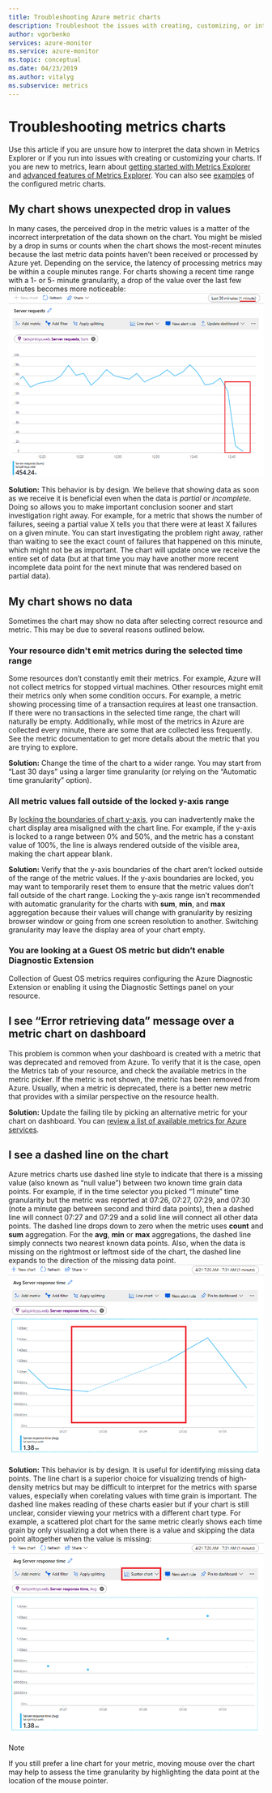 ```yaml
---
title: Troubleshooting Azure metric charts
description: Troubleshoot the issues with creating, customizing, or interpreting metric charts
author: vgorbenko
services: azure-monitor
ms.service: azure-monitor
ms.topic: conceptual
ms.date: 04/23/2019
ms.author: vitalyg
ms.subservice: metrics
---
```


# Troubleshooting metrics charts

Use this article if you are unsure how to interpret the data shown in Metrics Explorer or if you run into issues with creating or customizing your charts. If you are new to metrics, learn about [getting started with Metrics Explorer](metrics-getting-started.md) and [advanced features of Metrics Explorer](metrics-charts.md). You can also see [examples](metric-chart-samples.md) of the configured metric charts.

## My chart shows unexpected drop in values

In many cases, the perceived drop in the metric values is a matter of the incorrect interpretation of the data shown on the chart. You might be misled by a drop in sums or counts when the chart shows the most-recent minutes because the last metric data points haven’t been received or processed by Azure yet. Depending on the service, the latency of processing metrics may be within a couple minutes range. For charts showing a recent time range with a 1- or 5- minute granularity, a drop of the value over the last few minutes becomes more noticeable:
    ![metric image](./media/metrics-troubleshoot/drop-in-values.png)

**Solution:** This behavior is by design. We believe that showing data as soon as we receive it is beneficial even when the data is *partial* or *incomplete*. Doing so allows you to make important conclusion sooner and start investigation right away. For example, for a metric that shows the number of failures, seeing a partial value X tells you that there were at least X failures on a given minute. You can start investigating the problem right away, rather than waiting to see the exact count of failures that happened on this minute, which might not be as important. The chart will update once we receive the entire set of data (but at that time you may have another more recent incomplete data point for the next minute that was rendered based on partial data).

## My chart shows no data

Sometimes the chart may show no data after selecting correct resource and metric. This may be due to several reasons outlined below.

### Your resource didn't emit metrics during the selected time range

Some resources don’t constantly emit their metrics. For example, Azure will not collect metrics for stopped virtual machines. Other resources might emit their metrics only when some condition occurs. For example, a metric showing processing time of a transaction requires at least one transaction. If there were no transactions in the selected time range, the chart will naturally be empty. Additionally, while most of the metrics in Azure are collected every minute, there are some that are collected less frequently. See the metric documentation to get more details about the metric that you are trying to explore.

**Solution:** Change the time of the chart to a wider range. You may start from “Last 30 days” using a larger time granularity (or relying on the “Automatic time granularity” option).

### All metric values fall outside of the locked y-axis range

By [locking the boundaries of chart y-axis](metrics-charts.md#lock-boundaries-of-chart-y-axis), you can inadvertently make the chart display area misaligned with the chart line. For example, if the y-axis is locked to a range between 0% and 50%, and the metric has a constant value of 100%, the line is always rendered outside of the visible area, making the chart appear blank.

**Solution:** Verify that the y-axis boundaries of the chart aren’t locked outside of the range of the metric values. If the y-axis boundaries are locked, you may want to temporarily reset them to ensure that the metric values don’t fall outside of the chart range. Locking the y-axis range isn’t recommended with automatic granularity for the charts with **sum**, **min**, and **max** aggregation because their values will change with granularity by resizing browser window or going from one screen resolution to another. Switching granularity may leave the display area of your chart empty.

### You are looking at a Guest OS metric but didn’t enable Diagnostic Extension

Collection of Guest OS metrics requires configuring the Azure Diagnostic Extension or enabling it using the Diagnostic Settings panel on your resource.

## I see “Error retrieving data” message over a metric chart on dashboard

This problem is common when your dashboard is created with a metric that was deprecated and removed from Azure. To verify that it is the case, open the Metrics tab of your resource, and check the available metrics in the metric picker. If the metric is not shown, the metric has been removed from Azure. Usually, when a metric is deprecated, there is a better new metric that provides with a similar perspective on the resource health.

**Solution:** Update the failing tile by picking an alternative metric for your chart on dashboard. You can [review a list of available metrics for Azure services](metrics-supported.md).

## I see a dashed line on the chart

Azure metrics charts use dashed line style to indicate that there is a missing value (also known as “null value”) between two known time grain data points. For example, if in the time selector you picked “1 minute” time granularity but the metric was reported at 07:26, 07:27, 07:29, and 07:30 (note a minute gap between second and third data points), then a dashed line will connect 07:27 and 07:29 and a solid line will connect all other data points. The dashed line drops down to zero when the metric uses **count** and **sum** aggregation. For the **avg**, **min** or **max** aggregations, the dashed line simply connects two nearest known data points. Also, when the data is missing on the rightmost or leftmost side of the chart, the dashed line expands to the direction of the missing data point.
  ![metric image](./media/metrics-troubleshoot/missing-data-point-line-chart.png)

**Solution:** This behavior is by design. It is useful for identifying missing data points. The line chart is a superior choice for visualizing trends of high-density metrics but may be difficult to interpret for the metrics with sparse values, especially when corelating values with time grain is important. The dashed line makes reading of these charts easier but if your chart is still unclear, consider viewing your metrics with a different chart type. For example, a scattered plot chart for the same metric clearly shows each time grain by only visualizing a dot when there is a value and skipping the data point altogether when the value is missing:
  ![metric image](./media/metrics-troubleshoot/missing-data-point-scatter-chart.png)

   > [!NOTE]
   > If you still prefer a line chart for your metric, moving mouse over the chart may help to  assess the time granularity by highlighting the data point at the location of the mouse pointer.
